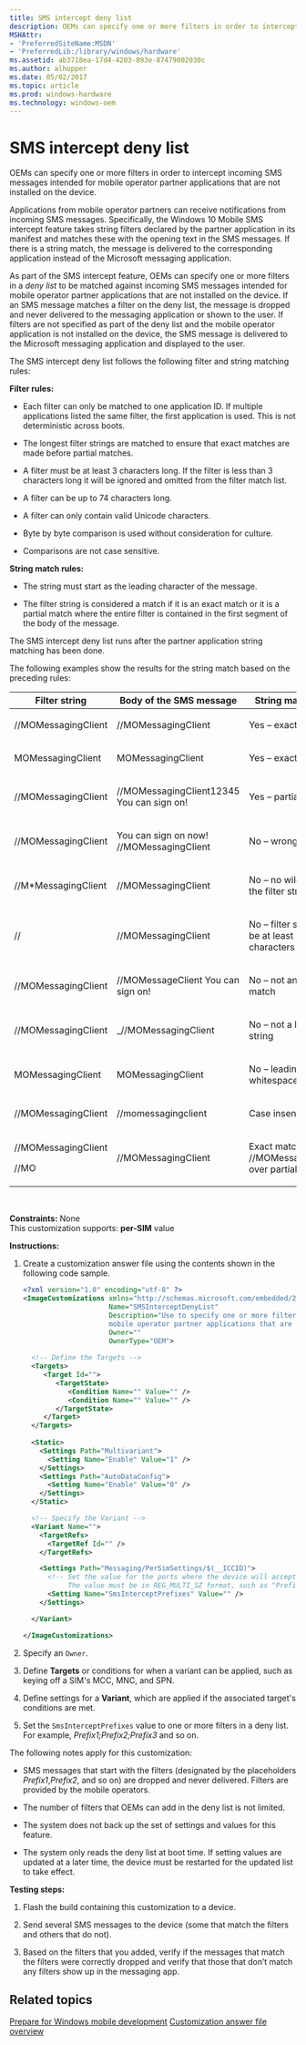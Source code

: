 ```yaml
---
title: SMS intercept deny list
description: OEMs can specify one or more filters in order to intercept incoming SMS messages intended for mobile operator partner applications that are not installed on the device.
MSHAttr:
- 'PreferredSiteName:MSDN'
- 'PreferredLib:/library/windows/hardware'
ms.assetid: ab3718ea-17d4-4203-893e-87479802030c
ms.author: alhopper
ms.date: 05/02/2017
ms.topic: article
ms.prod: windows-hardware
ms.technology: windows-oem
---
```


# SMS intercept deny list


OEMs can specify one or more filters in order to intercept incoming SMS messages intended for mobile operator partner applications that are not installed on the device.

Applications from mobile operator partners can receive notifications from incoming SMS messages. Specifically, the Windows 10 Mobile SMS intercept feature takes string filters declared by the partner application in its manifest and matches these with the opening text in the SMS messages. If there is a string match, the message is delivered to the corresponding application instead of the Microsoft messaging application. 

As part of the SMS intercept feature, OEMs can specify one or more filters in a *deny list* to be matched against incoming SMS messages intended for mobile operator partner applications that are not installed on the device. If an SMS message matches a filter on the deny list, the message is dropped and never delivered to the messaging application or shown to the user. If filters are not specified as part of the deny list and the mobile operator application is not installed on the device, the SMS message is delivered to the Microsoft messaging application and displayed to the user.

The SMS intercept deny list follows the following filter and string matching rules:

<a href="" id="filter-rules-"></a>**Filter rules:**  
-   Each filter can only be matched to one application ID. If multiple applications listed the same filter, the first application is used. This is not deterministic across boots.

-   The longest filter strings are matched to ensure that exact matches are made before partial matches.

-   A filter must be at least 3 characters long. If the filter is less than 3 characters long it will be ignored and omitted from the filter match list.

-   A filter can be up to 74 characters long.

-   A filter can only contain valid Unicode characters.

-   Byte by byte comparison is used without consideration for culture.

-   Comparisons are not case sensitive.

<a href="" id="string-match-rules-"></a>**String match rules:**  
-   The string must start as the leading character of the message.

-   The filter string is considered a match if it is an exact match or it is a partial match where the entire filter is contained in the first segment of the body of the message.

The SMS intercept deny list runs after the partner application string matching has been done.

The following examples show the results for the string match based on the preceding rules:

<table>
<colgroup>
<col width="33%" />
<col width="33%" />
<col width="33%" />
</colgroup>
<thead>
<tr class="header">
<th>Filter string</th>
<th>Body of the SMS message</th>
<th>String match result</th>
</tr>
</thead>
<tbody>
<tr class="odd">
<td><p>//MOMessagingClient</p></td>
<td><p>//MOMessagingClient</p></td>
<td><p>Yes – exact match</p></td>
</tr>
<tr class="even">
<td><p>MOMessagingClient</p></td>
<td><p>MOMessagingClient</p></td>
<td><p>Yes – exact match</p></td>
</tr>
<tr class="odd">
<td><p>//MOMessagingClient</p></td>
<td><p>//MOMessagingClient12345 You can sign on!</p></td>
<td><p>Yes – partial match</p></td>
</tr>
<tr class="even">
<td><p>//MOMessagingClient</p></td>
<td><p>You can sign on now! //MOMessagingClient</p></td>
<td><p>No – wrong location</p></td>
</tr>
<tr class="odd">
<td><p>//M*MessagingClient</p></td>
<td><p>//MOMessagingClient</p></td>
<td><p>No – no wildcards in the filter string</p></td>
</tr>
<tr class="even">
<td><p>//</p></td>
<td><p>//MOMessagingClient</p></td>
<td><p>No – filter string must be at least 3 characters</p></td>
</tr>
<tr class="odd">
<td><p>//MOMessagingClient</p></td>
<td><p>//MOMessageClient You can sign on!</p></td>
<td><p>No – not an exact match</p></td>
</tr>
<tr class="even">
<td><p>//MOMessagingClient</p></td>
<td><p>_//MOMessagingClient</p></td>
<td><p>No – not a leading string</p></td>
</tr>
<tr class="odd">
<td><p>MOMessagingClient</p></td>
<td><p>MOMessagingClient</p></td>
<td><p>No – leading whitespace or tab</p></td>
</tr>
<tr class="even">
<td><p>//MOMessagingClient</p></td>
<td><p>//momessagingclient</p></td>
<td><p>Case insensitive</p></td>
</tr>
<tr class="odd">
<td><p>//MOMessagingClient</p>
<p>//MO</p></td>
<td><p>//MOMessagingClient</p></td>
<td><p>Exact match (on //MOMessagingClient) over partial (//MO)</p></td>
</tr>
</tbody>
</table>

 

<a href="" id="constraints---none"></a>**Constraints:** None  
This customization supports: **per-SIM** value

<a href="" id="instructions-"></a>**Instructions:**  
1.  Create a customization answer file using the contents shown in the following code sample.

    ```XML
    <?xml version="1.0" encoding="utf-8" ?>  
    <ImageCustomizations xmlns="http://schemas.microsoft.com/embedded/2004/10/ImageUpdate"  
                         Name="SMSInterceptDenyList"  
                         Description="Use to specify one or more filters in a deny list to be matched against incoming SMS messages intended for 
                         mobile operator partner applications that are not installed on the device."  
                         Owner=""  
                         OwnerType="OEM"> 
      
      <!-- Define the Targets --> 
      <Targets>
         <Target Id="">
            <TargetState>
               <Condition Name="" Value="" />
               <Condition Name="" Value="" />
            </TargetState>
         </Target>
      </Targets>
      
      <Static>
        <Settings Path="Multivariant">
          <Setting Name="Enable" Value="1" />
        </Settings>
        <Settings Path="AutoDataConfig">
          <Setting Name="Enable" Value="0" />
        </Settings>
      </Static>

      <!-- Specify the Variant -->
      <Variant Name=""> 
        <TargetRefs>
          <TargetRef Id="" /> 
        </TargetRefs>

        <Settings Path="Messaging/PerSimSettings/$(__ICCID)">  
          <!-- Set the value for the ports where the device will accept cellular broadcast messages.
               The value must be in REG_MULTI_SZ format, such as "Prefix1;Prefix2;Prefix3" and so on -->
          <Setting Name="SmsInterceptPrefixes" Value="" />    
        </Settings>  

      </Variant>

    </ImageCustomizations>
    ```

2.  Specify an `Owner`.

3.  Define **Targets** or conditions for when a variant can be applied, such as keying off a SIM's MCC, MNC, and SPN.

4.  Define settings for a **Variant**, which are applied if the associated target's conditions are met.

5.  Set the `SmsInterceptPrefixes` value to one or more filters in a deny list. For example, *Prefix1;Prefix2;Prefix3* and so on.

The following notes apply for this customization:

-   SMS messages that start with the filters (designated by the placeholders *Prefix1*,*Prefix2*, and so on) are dropped and never delivered. Filters are provided by the mobile operators.

-   The number of filters that OEMs can add in the deny list is not limited.

-   The system does not back up the set of settings and values for this feature.

-   The system only reads the deny list at boot time. If setting values are updated at a later time, the device must be restarted for the updated list to take effect.

<a href="" id="testing-steps-"></a>**Testing steps:**  
1.  Flash the build containing this customization to a device.

2.  Send several SMS messages to the device (some that match the filters and others that do not).

3.  Based on the filters that you added, verify if the messages that match the filters were correctly dropped and verify that those that don’t match any filters show up in the messaging app.

## Related topics

[Prepare for Windows mobile development](https://docs.microsoft.com/en-us/windows-hardware/manufacture/mobile/preparing-for-windows-mobile-development)
[Customization answer file overview](https://docs.microsoft.com/en-us/windows-hardware/customize/mobile/mcsf/customization-answer-file)